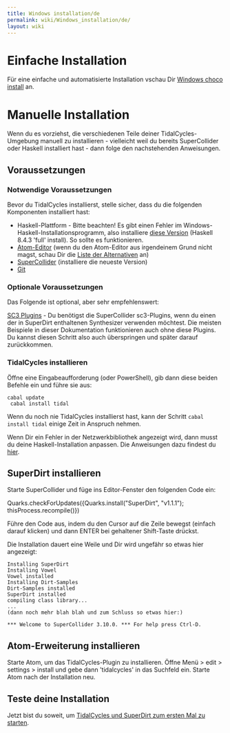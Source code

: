 ```yaml
---
title: Windows installation/de
permalink: wiki/Windows_installation/de/
layout: wiki
---
```


# Einfache Installation

Für eine einfache und automatisierte Installation vschau Dir [Windows
choco install](/wiki/Windows_choco_install "wikilink") an.

# Manuelle Installation

Wenn du es vorziehst, die verschiedenen Teile deiner
TidalCycles-Umgebung manuell zu installieren - vielleicht weil du
bereits SuperCollider oder Haskell installiert hast - dann folge den
nachstehenden Anweisungen.

## Voraussetzungen

### Notwendige Voraussetzungen

Bevor du TidalCycles installierst, stelle sicher, dass du die folgenden
Komponenten installiert hast:

-   Haskell-Plattform - Bitte beachten! Es gibt einen Fehler im
    Windows-Haskell-Installationsprogramm, also installiere [diese
    Version](https://www.haskell.org/platform/download/8.4.3/HaskellPlatform-8.4.3-full-x86_64-setup.exe)
    (Haskell 8.4.3 'full' install). So sollte es funktionieren.
-   [Atom-Editor](https://atom.io/) (wenn du den Atom-Editor aus
    irgendeinem Grund nicht magst, schau Dir die [Liste der
    Alternativen](/wiki/List_of_tidal_editors "wikilink") an)
-   [SuperCollider](http://supercollider.github.io/download)
    (installiere die neueste Version)
-   [Git](https://git-scm.com/)

### Optionale Voraussetzungen

Das Folgende ist optional, aber sehr empfehlenswert:

[SC3 Plugins](https://supercollider.github.io/sc3-plugins/) - Du
benötigst die SuperCollider sc3-Plugins, wenn du einen der in SuperDirt
enthaltenen Synthesizer verwenden möchtest. Die meisten Beispiele in
dieser Dokumentation funktionieren auch ohne diese Plugins. Du kannst
diesen Schritt also auch überspringen und später darauf zurückkommen.

### TidalCycles installieren

Öffne eine Eingabeaufforderung (oder PowerShell), gib dann diese beiden
Befehle ein und führe sie aus:

`cabal update`  
` cabal install tidal`

Wenn du noch nie TidalCycles installierst hast, kann der Schritt
`cabal install tidal` einige Zeit in Anspruch nehmen.

Wenn Dir ein Fehler in der Netzwerkbibliothek angezeigt wird, dann musst
du deine Haskell-Installation anpassen. Die Anweisungen dazu findest du
[hier](https://forum.toplap.org/t/trouble-launching-tidal-in-atom/678/3).

## SuperDirt installieren

Starte SuperCollider und füge ins Editor-Fenster den folgenden Code ein:

Quarks.checkForUpdates({Quarks.install("SuperDirt", "v1.1.1");
thisProcess.recompile()})

Führe den Code aus, indem du den Cursor auf die Zeile bewegst (einfach
darauf klicken) und dann ENTER bei gehaltener Shift-Taste drückst.

Die Installation dauert eine Weile und Dir wird ungefähr so etwas hier
angezeigt:

``` plaintext
Installing SuperDirt
Installing Vowel
Vowel installed
Installing Dirt-Samples
Dirt-Samples installed
SuperDirt installed
compiling class library...
...
(dann noch mehr blah blah und zum Schluss so etwas hier:)

*** Welcome to SuperCollider 3.10.0. *** For help press Ctrl-D.
```

## Atom-Erweiterung installieren

Starte Atom, um das TidalCycles-Plugin zu installieren. Öffne Menü &gt;
edit &gt; settings &gt; install und gebe dann 'tidalcycles' in das
Suchfeld ein. Starte Atom nach der Installation neu.

## Teste deine Installation

Jetzt bist du soweit, um [TidalCycles und SuperDirt zum ersten Mal zu
starten](/wiki/Start_tidalcycles_and_superdirt_for_the_first_time "wikilink").
